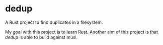 # dedup

A Rust project to find duplicates in a filesystem.

My goal with this project is to learn Rust. 
Another aim of this project is that _dedup_ is able to build against musl.


